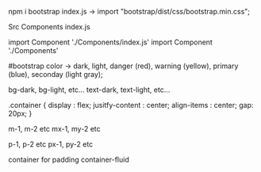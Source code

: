 npm i bootstrap
index.js -> import "bootstrap/dist/css/bootstrap.min.css";

Src
Components
index.js

import Component './Components/index.js'
import Component './Components'

#bootstrap
color -> dark, light, danger (red), warning (yellow), primary (blue), seconday (light gray);

bg-dark, bg-light, etc...
text-dark, text-light, etc...

<div className="container"> </div>

.container {
display : flex;
jusitfy-content : center;
align-items : center;
gap: 20px;
}

<div className="d-flex justify-content-center align-items-center gap-5"> </div>

m-1, m-2 etc
mx-1, my-2 etc

p-1, p-2 etc
px-1, py-2 etc


container for padding 
container-fluid
